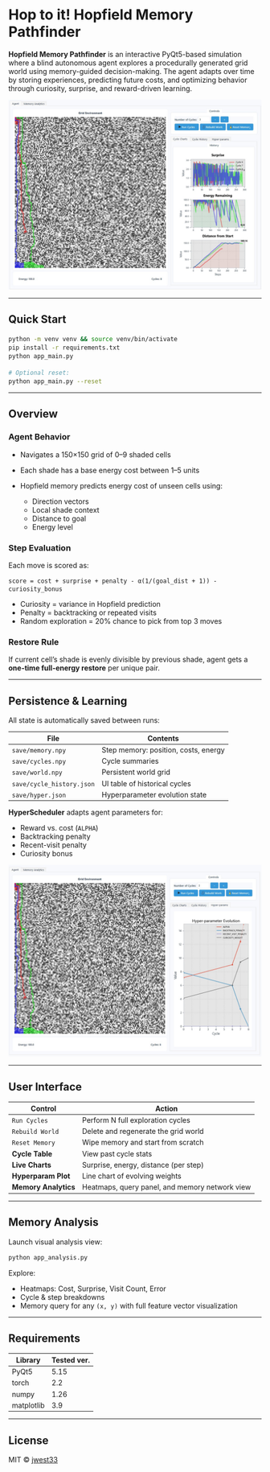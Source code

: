 # Hop to it! Hopfield Memory Pathfinder

**Hopfield Memory Pathfinder** is an interactive PyQt5-based simulation where a blind autonomous agent explores a procedurally generated grid world using memory-guided decision-making. The agent adapts over time by storing experiences, predicting future costs, and optimizing behavior through curiosity, surprise, and reward-driven learning.

![App example](example_app.jpg)

---

## Quick Start

```bash
python -m venv venv && source venv/bin/activate
pip install -r requirements.txt
python app_main.py

# Optional reset:
python app_main.py --reset
```

---

## Overview

### Agent Behavior

* Navigates a 150×150 grid of 0–9 shaded cells
* Each shade has a base energy cost between 1–5 units
* Hopfield memory predicts energy cost of unseen cells using:

  * Direction vectors
  * Local shade context
  * Distance to goal
  * Energy level

### Step Evaluation

Each move is scored as:

```
score = cost + surprise + penalty - α(1/(goal_dist + 1)) - curiosity_bonus
```

* Curiosity = variance in Hopfield prediction
* Penalty = backtracking or repeated visits
* Random exploration = 20% chance to pick from top 3 moves

### Restore Rule

If current cell’s shade is evenly divisible by previous shade, agent gets a **one-time full-energy restore** per unique pair.

---

## Persistence & Learning

All state is automatically saved between runs:

| File                      | Contents                             |
| ------------------------- | ------------------------------------ |
| `save/memory.npy`         | Step memory: position, costs, energy |
| `save/cycles.npy`         | Cycle summaries                      |
| `save/world.npy`          | Persistent world grid                |
| `save/cycle_history.json` | UI table of historical cycles        |
| `save/hyper.json`         | Hyperparameter evolution state       |

**HyperScheduler** adapts agent parameters for:

* Reward vs. cost (`ALPHA`)
* Backtracking penalty
* Recent-visit penalty
* Curiosity bonus

![Hyper evo example](example_app_hyper_param_evo.jpg)

---

## User Interface

| Control              | Action                                         |
| -------------------- | ---------------------------------------------- |
| `Run Cycles`         | Perform N full exploration cycles              |
| `Rebuild World`      | Delete and regenerate the grid world           |
| `Reset Memory`       | Wipe memory and start from scratch             |
| **Cycle Table**      | View past cycle stats                          |
| **Live Charts**      | Surprise, energy, distance (per step)          |
| **Hyperparam Plot**  | Line chart of evolving weights                 |
| **Memory Analytics** | Heatmaps, query panel, and memory network view |

---

## Memory Analysis

Launch visual analysis view:

```bash
python app_analysis.py
```

Explore:

* Heatmaps: Cost, Surprise, Visit Count, Error
* Cycle & step breakdowns
* Memory query for any `(x, y)` with full feature vector visualization

---

## Requirements

| Library    | Tested ver. |
| ---------- | ----------- |
| PyQt5      | 5.15        |
| torch      | 2.2         |
| numpy      | 1.26        |
| matplotlib | 3.9         |

---

## License

MIT © [jwest33](https://github.com/jwest33)
